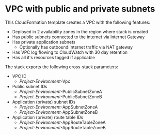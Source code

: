 # VPC with public and private subnets
This CloudFormation template creates a VPC with the following features:
* Deployed in 2 availability zones in the region where stack is created
* Has public subnets connected to the internet via Internet Gateway
* Has private application subnets
    * Optionally has outbound internet traffic via NAT gateway
* Has VPC log flowing to CloudWatch with 30 day retention
* Has all it's resources tagged if applicable

The stack exports the following cross-stack parameters:
* VPC ID
    * _Project_-_Environment_-Vpc
* Public subnet IDs
    * _Project_-_Environment_-PublicSubnetZoneA
    * _Project_-_Environment_-PublicSubnetZoneB
* Application (private) subnet IDs
    * _Project_-_Environment_-AppSubnetZoneA
    * _Project_-_Environment_-AppSubnetZoneB
* Application (private) route table IDs
    * _Project_-_Environment_-AppRouteTableZoneA
    * _Project_-_Environment_-AppRouteTableZoneB
